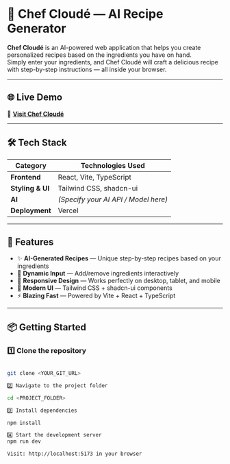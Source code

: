 # 🍳 Chef Cloudé — AI Recipe Generator

**Chef Cloudé** is an AI-powered web application that helps you create personalized recipes based on the ingredients you have on hand.  
Simply enter your ingredients, and Chef Cloudé will craft a delicious recipe with step-by-step instructions — all inside your browser.

---

## 🌐 Live Demo
🔗 [**Visit Chef Cloudé**](https://chef-cloude.vercel.app/)

---

## 🛠 Tech Stack

| Category         | Technologies Used |
|------------------|-------------------|
| **Frontend**     | React, Vite, TypeScript |
| **Styling & UI** | Tailwind CSS, shadcn-ui |
| **AI**           | *(Specify your AI API / Model here)* |
| **Deployment**   | Vercel |

---

## 🚀 Features

- ✨ **AI-Generated Recipes** — Unique step-by-step recipes based on your ingredients  
- 📝 **Dynamic Input** — Add/remove ingredients interactively  
- 📱 **Responsive Design** — Works perfectly on desktop, tablet, and mobile  
- 🎨 **Modern UI** — Tailwind CSS + shadcn-ui components  
- ⚡ **Blazing Fast** — Powered by Vite + React + TypeScript  

---

## 📦 Getting Started


### 1️⃣ Clone the repository
```bash

git clone <YOUR_GIT_URL>

2️⃣ Navigate to the project folder

cd <PROJECT_FOLDER>

3️⃣ Install dependencies

npm install

4️⃣ Start the development server
npm run dev

Visit: http://localhost:5173 in your browser
